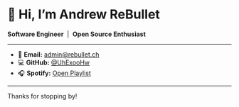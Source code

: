 # 👋 Hi, I’m Andrew ReBullet

**Software Engineer** &nbsp;|&nbsp; **Open Source Enthusiast**  

---

- 📧 **Email:** [admin@rebullet.ch](mailto:admin@rebullet.ch)  
- 💻 **GitHub:** [@UhExooHw](https://github.com/UhExooHw)  
- 🎧 **Spotify:** [Open Playlist](#)

---

Thanks for stopping by!
